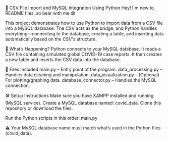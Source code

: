 📄 CSV File Import and MySQL Integration Using Python
Hey! I'm new to README files, so bear with me 😅

This project demonstrates how to use Python to import data from a CSV file into a MySQL database. The CSV acts as the bridge, and Python handles everything—connecting to the database, creating a table, and inserting data automatically based on the CSV's structure.

🧠 What’s Happening?
Python connects to your MySQL database.
It reads a CSV file containing simulated global COVID-19 case reports.
It then creates a new table and inserts the CSV data into the database.

📂 Files Included
main.py – Entry point of the program.
data_processing.py – Handles data cleaning and manipulation.
data_visualization.py – (Optional) For plotting/graphing data.
database_connector.py – Handles the MySQL connection.

🛠️ Setup Instructions
Make sure you have XAMPP installed and running (MySQL service).
Create a MySQL database named: covid_data.
Clone this repository or download the files.

Run the Python scripts in this order:
main.py

⚠️ Your MySQL database name must match what’s used in the Python files (covid_data).